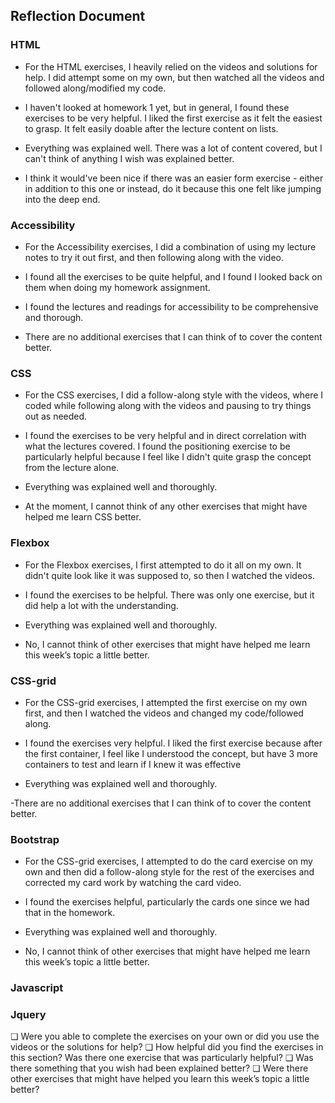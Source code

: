 ## Reflection Document

### HTML

- For the HTML exercises, I heavily relied on the videos and solutions for help. I did attempt some on my own, but then watched all the videos and followed along/modified my code.

- I haven't looked at homework 1 yet, but in general, I found these exercises to be very helpful. I liked the first exercise as it felt the easiest to grasp. It felt easily doable after the lecture content on lists.

- Everything was explained well. There was a lot of content covered, but I can't think of anything I wish was explained better.

- I think it would've been nice if there was an easier form exercise - either in addition to this one or instead, do it because this one felt like jumping into the deep end.

### Accessibility

- For the Accessibility exercises, I did a combination of using my lecture notes to try it out first, and then following along with the video.

- I found all the exercises to be quite helpful, and I found I looked back on them when doing my homework assignment.

- I found the lectures and readings for accessibility to be comprehensive and thorough.

- There are no additional exercises that I can think of to cover the content better.

### CSS

- For the CSS exercises, I did a follow-along style with the videos, where I coded while following along with the videos and pausing to try things out as needed.

- I found the exercises to be very helpful and in direct correlation with what the lectures covered. I found the positioning exercise to be particularly helpful because I feel like I didn't quite grasp the concept from the lecture alone.

- Everything was explained well and thoroughly.

- At the moment, I cannot think of any other exercises that might have helped me learn CSS better.

### Flexbox
- For the Flexbox exercises, I first attempted to do it all on my own. It didn't quite look like it was supposed to, so then I watched the videos.

- I found the exercises to be helpful. There was only one exercise, but it did help a lot with the understanding.

- Everything was explained well and thoroughly.

- No, I cannot think of other exercises that might have helped me learn this week’s topic a little better.

### CSS-grid
- For the CSS-grid exercises, I attempted the first exercise on my own first, and then I watched the videos and changed my code/followed along.

- I found the exercises very helpful. I liked the first exercise because after the first container, I feel like I understood the concept, but have 3 more containers to test and learn if I knew it was effective

- Everything was explained well and thoroughly.

-There are no additional exercises that I can think of to cover the content better.

### Bootstrap
- For the CSS-grid exercises, I attempted to do the card exercise on my own and then did a follow-along style for the rest of the exercises and corrected my card work by watching the card video.

- I found the exercises helpful, particularly the cards one since we had that in the homework.

- Everything was explained well and thoroughly.

- No, I cannot think of other exercises that might have helped me learn this week’s topic a little better.

### Javascript



### Jquery

❏ Were you able to complete the exercises on your own or did you use the
videos or the solutions for help?
❏ How helpful did you find the exercises in this section? Was there one
exercise that was particularly helpful?
❏ Was there something that you wish had been explained better?
❏ Were there other exercises that might have helped you learn this week’s
topic a little better?

